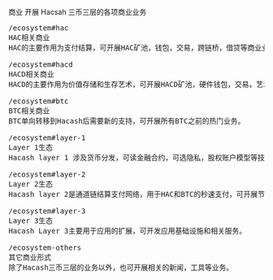 商业
开展 Hacsah 三币三层的各项商业业务



<pre class="nav">
/ecosystem#hac
HAC相关商业
HAC的主要作用为支付结算，可开展HAC矿池，钱包，交易，跨链桥，借贷等商业业务。

/ecosystem#hacd
HACD相关商业
HACD的主要作用为价值存储和生存艺术，可开展HACD矿池，硬件钱包，交易，艺术品拍卖等业务。

/ecosystem#btc
BTC相关商业
BTC单向转移到Hacash后需要新的支持，可开展所有BTC之前的热门业务。

/ecosystem#layer-1
Layer 1生态
Hacash layer 1 涉及货币分发，可读金融合约，可选隐私，股权账户模型等技术，可根据其技术开展相应业务。

/ecosystem#layer-2
Layer 2生态
Hacash layer 2是通道链结算支付网络，用于HAC和BTC的秒速支付，可开展节点和钱包等业务。

/ecosystem#layer-3
Layer 3生态
Hacash Layer 3主要用于应用的扩展，可开发应用基础设施和相关服务。 

/ecosystem-others
其它商业形式
除了Hacash三币三层的业务以外，也可开展相关的新闻，工具等业务。
</pre>
